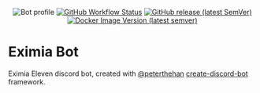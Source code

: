 <p align="center">
  <img alt="Bot profile" src="https://raw.githubusercontent.com/EximiaStudios/eximiabot/master/asssets/bot-profile.png">
  <a href="https://github.com/EximiaStudios/eximiabot/actions"><img alt="GitHub Workflow Status" src="https://img.shields.io/github/workflow/status/eximiastudios/eximiabot/Build & Push?style=flat-square"></a>
  <a href="https://github.com/EximiaStudios/eximiabot/releases"><img alt="GitHub release (latest SemVer)" src="https://img.shields.io/github/v/release/eximiastudios/eximiabot?label=GitHub&style=flat-square"></a>
  <a href="https://hub.docker.com/r/eximiastudios/eximiabot"><img alt="Docker Image Version (latest semver)" src="https://img.shields.io/docker/v/eximiastudios/eximiabot?label=Docker&style=flat-square"></a>
</p>

# Eximia Bot

Eximia Eleven discord bot, created with [@peterthehan](https://github.com/peterthehan) [create-discord-bot](https://github.com/peterthehan/create-discord-bot) framework.

